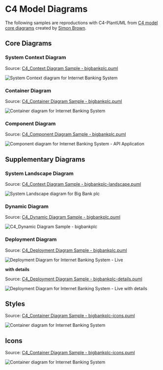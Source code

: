# C4 Model Diagrams

The following samples are reproductions with C4-PlantUML from [C4 model core diagrams](https://c4model.com/#coreDiagrams) created by [Simon Brown](https://simonbrown.je/).

## Core Diagrams

### System Context Diagram

Source: [C4_Context Diagram Sample - bigbankplc.puml](C4_Context%20Diagram%20Sample%20-%20bigbankplc.puml)

![System Context diagram for Internet Banking System](https://www.plantuml.com/plantuml/png/VL9DRnen4BtlhvXoAP48N7hgAGbTjP4WHGKKzRIQzGvWuRMHFGxmxplx6MXeR-lnUs_UUzw7mEWvbYRvfAqoiI3OCH_2ryd4ut6yrRoBUGpabRDCbiVAbHCil4RxPk8XJgPVxXS6BQ_diub1fi0oogOL-iJZGwNy6Q8LMYbqu1t1nXdZZjfkmMXBWBQ0gsljWtmvaBLWd49ZpgBH-_jRFfaz_lwvNcMlpwiVsIpzdhvy6zub2Mis1CjpO2gX9K2XSUkn50iUdcNaBJ4yeTrNRXfiaYp81sU7AWPs9VaH39e9cXuwRUy6Sla87HBSfawG2se4H-aE3XspcW4gvQBbC1xS9SssOTuePg4-Yjm_RDMRgjv2lovK9RrfEeAs4gX4riu2vYxMHMf_lNHKDrtYdk20vwhksaTh94jFF2nHctSdwNrrXj3lNqasNTkJG7Ejl0jkmv2Ur0xjbe0k2UyPEscxaUf9TERTzusCItQU0iYZTsqg6K1RqusaVHkZYwJiqGPK5KnEnAfE-elCnQj-Q7uTA0XCKDaJglq5zBgN9TaYj66hDsWvBwItkzpv3q_w7tQTUBvQD1Atc7rfhRi7eSjV_mS0 "System Context diagram for Internet Banking System")


### Container Diagram

Source: [C4_Container Diagram Sample - bigbankplc.puml](C4_Container%20Diagram%20Sample%20-%20bigbankplc.puml)

![Container diagram for Internet Banking System](https://www.plantuml.com/plantuml/png/bLLDZzis4BtxLqoTGnr0kqQ0ddgArpQwcwntrSZRJK_2Y1hRH2XI82axHj7_tg6i3yiEajGdQJJpvl7D6_gzysXzLQZHBr8BLUK4E-zBz_jqQl5mkvL-LsML8okCzgJzhJ3557ChKUzLLLRJ-MytiKBjNrQFKuMUdETGEkTib9hiRHcmVuLASs710E1t11kZb3b8lGN5IO0wXy5dQHq_6U36e8n0fOwCqJ6yRi1V7sT_Fx-iq_Lpd2wUNvycR_lOB4cJZylr_9w3JUZrONsVFYx_M3ujE3ZoqYl6RK4XbxYrM31H2mzySAl9mntgBu5pSdIUYj4e9kkCdeZAULEGZM3UFOrdq8R1REf3PLmTmO45XR8kH5N708KmbVPkp3nEqEaT1tAqnubunrYN1CPluPyHyA_ZEpbGbc9PSl8hPJ0hIoK5Ucdqc4CVS8yH9AKDv5T_pKDiGKhkcKPDZJtWfO1cnFKuGhZhcxK7ZsTCSjZPbOmzJlYpefiOjnIwjrqJOMNf8vZfRQNGXd1ipLxcv827-kqk6_PAe8vA-cDmWQXg8Hti9OOIQO7F2var1pRc5QF2P59H8yUgVcavpTz4y1aBP2M6NDY7XVIKWwionroQcVqCDtT5xaG0SjfBGPVq5jaaHuyPEWfZQ1u3c-JFHnYyUsEPMrW-iBILpblarY0rkxAefnl1ZfDpm8fT9IpbF3w9oaN1LEGSBy-MNyYBsokPCXHVIEUiamn-ZH--RPk5uJJRrmrq-u4-GH86vjR_TjPUVlKJAb2grDK1XblUhFYzMQk0lsRfPGtDExAImXfdDXwMNyKEDJliLCcmPvWDWnwLCVM6TvWkzlPCsc31PjA20zqfpXG6p4pb-p57tRf6mFFG3klpzYAFFf4wknBwnNnnv4Bl-_KwJZXnc7TQe-_d38nTfvxQfKyajxlCd5q39xXsoHkaEZWSUziGtL6B23uapq_Jy-RdBVzNPNh7sJsntl93b4-4kOEDDKLzwnmiBo7VIIOWDy2Bktbxpe1vfiU5ZHA6TK0t8LfZz4Gk73VaCAohNBXXk_R9QXqtGDrX1kLNlck52VNJHftF_EVOYlEUI_alwpy0 "Container diagram for Internet Banking System")


### Component Diagram

Source: [C4_Component Diagram Sample - bigbankplc.puml](C4_Component%20Diagram%20Sample%20-%20bigbankplc.puml)


![Component diagram for Internet Banking System - API Application](https://www.plantuml.com/plantuml/png/fLN9Rjim4BthAwO-j3QGn9UUUggNj4cGnOYTBYTZHD4oMou25xj6qN_laB8bsGcA0Cqbr73uvisRH_gZysXzK39x8pIJeU2mzhvo7uP3YzkBKlXro8FZbXdjkVONpAWX5bQWtiXGXU7a_VbCelPFTxT3YPuxJw7bnAZAw9XVHUnt43GTL1G0l-QmCbAQhT0bIA4ve2xWQ5jOHoi3L1YaOIZbZZ0QXiyBPBUZxmzFY-NNwyNLylRoy-Nzj3_8CY-yfFH3BXG2IukAwbkufdwivXx6g7z6AlETyrp1EOncrp2gAYaOUc5qbaseToIYjkygF8FUdD89TuObxoRsQEi7Rj0nAogVka9T1easxioisOY2Ew1kKfVYG23V4rYHI147fV2xs3uBpXl5hOEDm7X6MDZo779hjZIIYzwWGqr5PdSc5pAHYYM_eK8hz75rabm9pmjm8NTKtVZ_OAFgUlj_1Ty8nezeJVD-aLFzANhCqV78vP5Bh97X48OvMtE5SNVkZIMUqNDWUIcSjocR6DBOL5gVmHhTcdh0G3oqtmy0cEL5_4JfpW0PuywHVqhwu9v5NlMCbvU_V5_bBWf6B5Ta2NvYWmwJE2-pIY8n2ZG2TVW0vYRuLg5Kt0JjQKNqjSCaPSkZ5MWvfhm2xQwFbQ2Y9-Rh3U1t1lJNcBZlHAcJ2KjD9eQ8PEa-yUIokoyJUAHBs8PZT1IlMwsfYwEC4CG_Bb-SlQir69nKRflgZVPBc0T59jkzYaPZmjPAMtfWo9EEK0oXr3gJiIAJHiHdH1ndmP8jempxPRkRHbVPsCUOux7xZqrjen79HKaHNTP3FGEsnlgZGkUsnXRjt8vfa8LMoB3W_p0IV4ePBv0QGNqOIA9w3gh1E1v4SamiJJTdF_wE0a-E7nIA--sGklHEajhZwNO-SYpWBMmfn4cDoEvcEfvq3dImwekJ0ECRG-_-rM8ncrFodonBuF6HtBlqa7OpVxXlyfgaZg5UJ4oPwXLewXLW7xakwBVYBm00 "Component diagram for Internet Banking System - API Application")


## Supplementary Diagrams

### System Landscape Diagram

Source: [C4_Context Diagram Sample - bigbankplc-landscape.puml](C4_Context%20Diagram%20Sample%20-%20bigbankplc-landscape.puml)

![System Landscape diagram for Big Bank plc](https://www.plantuml.com/plantuml/png/TLHDRzim3BtxLt2vD0NIP8UTTcg-i1PBcg9EKFHaC8eS2v4bJvAR1iF--oWxTkpMySaY7yb7yadtrg5nUIg3Rq8ncUyu9CvbzkTePF0ut0kNvDlSSiEqSbov8TFf27T6e7gNUPQFfZ_kdYKgjrakHX8TjuvCqTIZFzmmyvbl85SKbb8uk8H3hANKHw7s88NYW6e7BRSmbluqK5cGcg6K9yfHy_kSFhXPZDzMctMqNZr7izNhK_-sDet3AFmzNqyVo7OslJwk7wB5_DVyQKR6m0adEOGdwtWA2-9Y6MOSTWBt1bFYQc0YzZ11TO1CiY1uviPgrMUvTJhbPW2zqeAo0FcsfcTVZvnZg92WuwA_BQ46SAJ9GbP5UXiWOpfNpWvxn6jE7PhC2CkZ2LbtQ4vzzfqIDjdqRk5l0FIL_FlRaa1aYoE17tqMnLrDhGGMnFmIRCtE-ec_2tu4eQZf59tG2d2hys8hmhGv3egrfNZWaE79xwwaVI4JpJzS7vrdCLulhrNqOzYHqe2XJNo6JmbI5FBIplpEdy7MJQnfdgBeaOQu5CnegsC7ym-MeDfpuCs0BeBaLZ4jcbEoPVNVCQtGQSCja1QhDJ8om7dW7JEhknmqPkOCAelCm-Z47QifbHegA5MH4TswTy4yiqfG49Oc21t6SQ_fEOF1UaynLg5gkLM3RLJP8Zj4EexB0XCwmQeuNNAFTwbGmXBfiYzQkCspJ1jtlSg_87ZXCdhYOfzijMbSao_Qt5XkASB3NnguKZAlPrtOGXZq553e6UovDl1jXOISRl1vxLvWVhwVAtGCU6mF5lxaz7hvrVWuBoukUPPenQiaioyNx7hn5kMNyY8qnTRglYDj5t3MeOqhq4rxmHseO84dobWGQzTl-wgIjuLnqxwH5-SzzKwlyNy0 "System Landscape diagram for Big Bank plc")

### Dynamic Diagram

Source: [C4_Dynamic Diagram Sample - bigbankplc.puml](C4_Dynamic%20Diagram%20Sample%20-%20bigbankplc.puml)

![C4_Dynamic Diagram Sample - bigbankplc](https://www.plantuml.com/plantuml/png/NPDDRnen48Rl_8ef9wW8g6rEbQg6ZwYX8WaAf5LFQDOxx5hrsgkn3K9H_tl71fhGs_XZvdtc7Vl61-GG6zDvfwqoiIIeGsZzvz68SJ-iTAXZ4JsnSZQG3KFbcX6MhD7kJ6pZQ7fzjJHem_FzOcGma0-ojPaTB3PQ3TjKkRCO_tfyNcz-pjTtcyNjjzk7MQ_VwKob8cfBF2jwwde0tHa6BD1JL-8dacBQMJHmteQLggd1TBeAZib3uWAcIll0-JPektNSv7W0DVgQIi0OQY7NwdX5CPLfYSOF09KYxy6uIXOKrB3RV-NggGz9IzlAqDKIAu9nsvfJdOJn7NUuKgpR06XB6Dig6kHqicItqwKWeZ7WjY04C1S3sLA00krlAGhRQDMnHnqE41oew8DhY3tiDAOSpR2d0WfsUsdr0cupST6Mo8TU8NhZvVm2hWyl7O2fQrfdfTcU-fGw8HKvIVtRprwsd60cXFQ2_98kpqFC54glAvioj5YiQhHLMhJe_Tvn-MhZXVp7R6HbnGH8BR0pXlYD_FsFgMZuyD_fs1XfFG_QdxL5E8KNbavEbguEFb2JvFzq17dpb6Tub8z5euD_EtyfayUuUdmOtQtNovNaILR6pOvDPNmUj1-_FY4gUtr83f_hoxtyUZqPKW7UmvPTSoBUryIKO_aE15_WQzQRJQQIVqEsbE_n5m00 "C4_Dynamic Diagram Sample - bigbankplc")

### Deployment Diagram

Source: [C4_Deployment Diagram Sample - bigbankplc.puml](C4_Deployment%20Diagram%20Sample%20-%20bigbankplc.puml)

![Deployment Diagram for Internet Banking System - Live](https://www.plantuml.com/plantuml/png/pLP_J-D64Fq_dsAQLkA7W41AArJff0i9FK24H3YKLgg4nhiJPylQQ-sk0sbrtxqpSgW9ILle_LCZHTxnl9atRsTs-HWY-bZbjWNmbIcKhJJ1BCOo_D3fU7myo4oSLMaLo2jNH2hYWN9vfxHO26e_H6rDskaVxu_5T3kywkGO8dastG-ej6wH2wYK55jG5OmM0yGPmTHPwnvDaO4r1G4M6bO-6n_upG5d1-iKMhjeRJKqDsHezRG-ioI62MRRxIbZKbGFxJtu9itwpZh_eVsrEfI_zevutv1Tyupq55TznIeSdwt7tvuC1jzn1ER3l5HbCP86Inbn4IO8PGtRgAAPonSm1LZM1IJ83eEkUh-CRYVtTnUJy_khiqzdruDj3XPDj0HDKJ0mc7dCMIaF5oo_BoZ2AHOF8bgoOA5ps8ShCwTMgu7TNpjDswLLUz0-DHa807ZPVhK6ZH51aGHkx_pH0dvUHz45WrAJfOpPnzBixkx-6fzE9DHjMd4JmD7t1uV7S3L9daDi2eCbgXang2Sl11ENAupjrmOuENXgmjHFtnKHMJRFGOm0nXVGAqjhsD-uGc9SuXn1sYSflIWp_Aalvh5tSwCfh4itvKOKC5eJ5p0tZ8RBP7JTEPzCnWbmYWFUN5W-drlrxwR2bjBezF3eXL2oVAz4pgEo8j58NWZsOUnDZdxHRcn7NVMtyWpIRPsowm0ZfXX8ODpTMDS9psP8MEuSvMiIdIVfLVBWAJCXUXHlC0KtN8xolWSp33FIW5MSCTUbwg0yQLcY3Nk0Ib48O5t62uhg_U9rLyNhRXHFHXEpyA4PrXtuDpsxBmLDIBb2hqlwpu7NLUx-NsHU8_vMuTENWZzIMe_ryNyRw-uNpZNdPy0TfM-Swm5PCoSVWAM24DbTmV9s4cynhuzyu1zBK696W4sQJQtwUVqmpPrGx5SXkfpyLW0s60wdQMuKrVMMbjEE4d0UUeNspcWfURNK6iRkmnhFA07_Z3boXIk75e8rkP7B8rHfe0XkkbxP-c4M7QWbpI0dcs2CN-NBHMygKhcyNArIB9NS3iBOUEM2cqQuCuLsZq48rLNdg4RI9vjxpRCl-UKEdzOh2VZ9ETcH_ioxd2KPkj-DjGW_6azJzxItZ9tWbAKHKOT6-Ph0cSv8qgstKYXH9gxUwp5cjAcb4kLDMRTAhyWgYtvLU6k_J6lkPrXMpKetJNL3zgy6gE-o8JvmGhdH56SD752O_1PSKTz4Z1OGL_K-nFrjFLGCN9aN9mn1DHlyWcgDh2zPBTr-GwW3JBtBHIfuz2RISyBBmMb_5T1z0sBZUILqR_XGROBK6yP8ZH4Ppawjv7nqr_odz94ANUNsJm00 "Deployment Diagram for Internet Banking System - Live")

**with details**

Source: [C4_Deployment Diagram Sample - bigbankplc-details.puml](C4_Deployment%20Diagram%20Sample%20-%20bigbankplc-details.puml)

![Deployment Diagram for Internet Banking System - Live with details](https://www.plantuml.com/plantuml/png/vLTxR-964F-VJp6bbOwSo2CqLqMLJZe2z98J70YJorMgXDRhmMnlxRLsroIqkk_U6TkS8P1xg5LLgKGYzdWUyvlVp7XvvRomFazq0-0xbKgTHmXBxpFty-cf5VSdiVBBFCmTMcbIZwa_aIOvpRH8sUhO-KYhyBHtSJnXqUreU9e8vz6IQDx7J9jrmaOPXtW6UKhMB02_H5WOhSszIcFGAaKGQGGxZvLrT6M0eeCsKcYz9X-VqZmGeT6Dee565in4t6eko2OKyaEp3J-4SSzeOryslvTd_DSyOkqfwZrDZmz-LvUbdED6Ul7ZPR__WZmqxgW-9lSJQpAqVdsD8aBReWVFW1AMkHOU8z0O8w5JZh54q1BIgrNnHAMWgM151Ox8QDZzTNmxcz_TpAxdmy7hmTi-E_FAQuGQBVILYAr8g8GMReWNcwA7Av5-u6e6Qs8WWMCOgXKs6hNP_As9i9LfsOOcFslI_oiL5uP0uiVt40alG287Q1xzsG3wKCqsO5lD8R7YbKd9aAxJoAG5YrEg0YL2zM6BH_7dmrQKadweuf3Y78jCFN_-_3V_SCbURiESEWlEVpevku3XB61P5-un18TsXHOiEiNEgNBS9TkF5i8cRH1IekCghvI0Nrx0rSthuvi9-Hgvams8FI1ln4h0ExIk0dD9kHzKV9yyyFCNvvtHqogELSxFEXUrpg4oY4p89JB0uW9c9g5oDXyBuFBaeH2cG25IS2Qt4g58UJ3OAi0EFFxqJEe5DPQbK8ezJ6wWcsLQrQonbuAp8BDSrT6x7ei9pKf5wFQRQq4ppCP2AxykQYpWJJ1-Utezcqq2e10dMw0_Dehlh-cS9xkbQfGeF3lVQXk-VQfXPbGxWfC8kovQE1GEzsfqC9QnGcgcP5nSq0nDIZ_DMdRUaO-2j47JDDMXlaH7Fsn58RdeLmRiRefQb7M5ZHW2Qe94yDF06ukyFOe9Y9Npjj06bIwCJOhhDYo5Ms848lTBmbIn3D9YnBT2kyrqW3OntQ2NtqpMvsTxkiLMPvUjpkVOSYYf2GxonGjPnEvblQAFu6aAfnM5dMqEWyBxGHQxTUWsE4-J4Exbq2wtDk_QXL3Qa0Yot6R6eGEJwlMNajmdl_DVONy_yVr--6VMFhL6kDqIjBVAlN_n_zhxqshlT_wLnKzAvE4EmwzS_7taLMPTKMFdILr2TV9ZRHRllnCSVMc4JCG8eWvpQBTyt3-F98PJxENEcmJjCmSaKEGkmfMInNHmwXHs782nq4qZQrJ4a7UXbcQaFYhjoOgDtuj44CATjve0hHB5vo-NXuwGc0KZ-zBRpXkGLPgEsunjbDtDbq0V0YbDaksYP4dE1olEM5bfd5buk5CqJlUE4ofH9qAEWmtOnrv3IxfeAuQl-Avq-DeOPgItj1Ij3IFpXzAQna9PN9Y7TkKx43GwYeiwKjAM2GoY63dSVYkvJF0kAhcU4DU7MYgGLcLbgtJJEDV2xXPUwxzNQsxw2ZLLkcwgAUfF3L0UTaRY0mNa8u-ag8uSSYQ_EvEMHnMoPYD2zMqMyzjogCXmPrvCWKhM16-bMiKgmaHXzHPri21sYbBTM-Ln4_1D_wgtQz3v6ej3cvpJdTBhfdPI4eQkFDfxGqgDu7fyL__OU8LfnB-b_W80 "Deployment Diagram for Internet Banking System - Live with details")

## Styles

Source: [C4_Container Diagram Sample - bigbankplc-icons.puml](C4_Container%20Diagram%20Sample%20-%20bigbankplc-styles.puml)

![Container diagram for Internet Banking System](https://www.plantuml.com/plantuml/png/hLPDZzis4BtxLqoT71n0kqQHvb9WWNXjjTd0NhkMj-dD655ZcGX52YIr7oZwtpkaFsXxKwH0UrcOGyvxJq-Fe_teF5hVDQhtWzH2THN1rllM_JmSMdowhgNVTcNdo0gZFMb_BKmpR1Ngq7FbVALaEHp_TBK8fOVPTDYWysIvj1vp1qfDzheD-BtYq_pBUf4lY_dzUlwmcjxTvuDtlL5LvOeQXbvXFUYNABwIha0ScliPlDtmOcoKiJTlysa-o-zNwr_c_6SydywNl5_Mkzt-c_VlFqn67qAFss9BDxcijxwG5LL5M0_UHS8bgKY6xaMBSDZJyu5Wj5oop0EoOWd_k57u5qKt4tHRggQyla0FuCF_Xy9udoXwNdf5SBGNAecrnGOsniATPlSrURX5_LNg6eeNvwdfzHPadT43qJbl6h8PZ8-_-YCubC5im6y9IkxEu8dVFhIn4LMi0GfXEkrTdtNieDUtNAZGlWp4ZunrAQ3_3lxi0K3IEtYYSerjouU_K0cZjbLIe9T6zxdq6HynWwArGVpizt6eJKZ9HvOHfJdFPmNiymYegrW-yfQ71r-CMEGviskHuGhULdIrm9e2-u6r45QsFeEHhZk5DfGNrZnoU1oWKjzcsNHQ1Ecef7y1RzZ9QAI3HucXHLhWvuNIcYT7zfMYnfHIqTwEMLWSDOtVPF07DiXEd6i19Hl9WG3NbOwrcCs_rkPUYTi9W8eUfQ1BUPDoKA774Xs5rx3_6TGKlqtXREsDPMrXKe2bMZflCN23r1pB9lxEO1ll2c37kHAMAj9Ued9PY1Kv1yhKl20lhbyPjHyCx9GCYLtSVJiu4yF7REexTUvx3WLJ63ZULgpTpUjXnAh-EkO-V_O3Qb2gjOi5PiglPho6tO50lTeIoCYA2cPIMEFCnaF-BBQeQu9T9yEUOEx59TGPieaM6xgurCdtaCz330GN3WzuwZvWQJgVCf0Txt86tg9s6Ar8_lUMf4xcHRgr3uvSuFwqMYqAFdX-phNutJCfzOUZExhrFV70BasQ4H4kJO0zKYoU9Y8Hne6RmMV-oWmZUNgTSMkFa1JyDw3rBJSdsOVRSWcw9AmSRAnfui1wijAJ0sy2qPvdSZjco2FcYLiN8IiOrW5TXMh4I48kydYguRAlSvoFH5_CLeiTK7gOi_QBL2QVqcUEnzLiUkbLscRutVy0q_pN_7x2t_wFZDurwcy0 "Container diagram for Internet Banking System")

## Icons

Source: [C4_Container Diagram Sample - bigbankplc-icons.puml](C4_Container%20Diagram%20Sample%20-%20bigbankplc-icons.puml)

![Container diagram for Internet Banking System](https://www.plantuml.com/plantuml/png/hLPDSzis4BthLspLGvKPofnEcqjEaIMrTcfz9AJZzCHPaf241WHO09IYwVI_Tm6H52dPJJfJduZ5VZoyVRloMsDHsweGW--up4ILCzXPMvetOQZnSBFbTbUbbM4wKz8oQMyoLOIOQuvoBwgo2gS_ZzS2fNrSF8G2BJEMJCcKl95BfczAdpjd6ph1RFxnVhfQHjzGmrObbVafB5rooZ7cT3lUaCVOb9fJeR10OvaESxPtTwQjyijg6K-Uvj5gCVzV2taR7fXH1Hk_7lm0bQG41IK2ksEmKKAe0vTR40u5oXnwrrmR-b90042e38KuKewMzcTOQwuQsaAKsqhWYzUvifBPbsx_m3s-T5UOFqL2nEolQdV83B_gmEIU2LMoamkzxc7o--enJkBLEfcjdfQZLsVR94gYt-Rnz8wCjUdfFhvB7kQ_pfSpCWuiju9uQKY1dEDMOq54QxYd1cfwBDoY_EmuZuxKes8mM3Djb1nbbR7K9Xt0jFqQJg0nWzhufgGK7S21X06b3qJXRO1PfYffpP1md58djsJ8KHz7sO-KwnB0y1NyDG3wQ_6E3YnDi2p9-OcbC2bBmJEqNCaXcTvHDmA8I644Vl5nwcmp9ZWHR3mq6apBCwYbwkNap6tTj7duUk9YNNS9R1-1AQd6C28tmSPht3A7egaUPPgNDe39ILJElDPgptDcWCJvVBKDQTuz0GMtHwVchFA46jXpT25S0xqRKgqE91UNj1Rj5RX2fLomcg65FpJmfjy7y0aB97Bwi6Yq2Xh974oL6e9Lj_5RO9ehd2S0uFS7StLEytC9T9QEShIOec6kH_Mdyu_UFq3lR9Kcb6x3W6PRRgn60W5SacGBt_e0TkIS0rOakKopd7hBKPZ0AOuPGvjXImTcinkNiJENL_obc7rcCYS2kTFs-lvvYSqKkUbpN8_Ghn3dkAB4BgG5yNSx4FClTiGAv8JG6yXhFbxGkHv65nPJTxWlGfEru9bMHcqipBzaEz85gRprR7O7bUZaht6TAr1-kQ4jm2uclyE_4syjZ8mCxTiwRG1CLMNFgWZQWG-0cYODUXQQJj0I-C14PwcSH_lHCEDgtyNnEYB7ljzf0F_TfpS7tlLKBbaoljsbghD8JkcQDL5dyiQ-69g2Q8uo2-1Tj5g6tUBTalyfChabxpEmyrpqitnWc1lOQ5NulNNmFwCqXbv8fyIpssdpJfUpmyU5f29AQu2DdTNdE0EvK5yVGp-kCcv7j-MZHRok4xMFwOLVwQuXniM7DJkVw7-UXfot54e_Uly0 "Container diagram for Internet Banking System")
